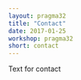 ```yaml
---
layout: pragma32
title: "Contact"
date: 2017-01-25
workshop: pragma32
short: contact
---
```



Text for contact 

